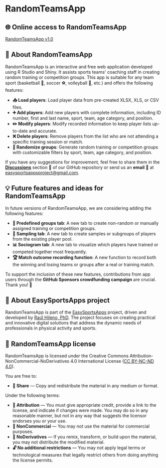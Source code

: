 # RandomTeamsApp

## 🌐 Online access to RandomTeamsApp

[RandomTeamsApp v1.0](https://raul-datexbio.shinyapps.io/RandomTeamsApp/)

## 📝 About RandomTeamsApp

RandomTeamsApp is an interactive and free web application developed using R Studio and Shiny. It assists sports teams' coaching staff in creating random training or competition groups. This app is suitable for any team sport (basketball 🏀, soccer ⚽, volleyball 🏐, etc.) and offers the following features:

- **📥 Load players**: Load player data from pre-created XLSX, XLS, or CSV files.
- **➕ Add players**: Add new players with complete information, including ID number, first and last name, sport, team, age category, and position.
- **✏️ Modify players**: Modify recorded information to keep player lists up-to-date and accurate.
- **❌ Delete players**: Remove players from the list who are not attending a specific training session or match.
- **🎲 Randomize groups**: Generate random training or competition groups with customizable filters by sport, team, age category, and position.

If you have any suggestions for improvement, feel free to share them in the **[Discussions](https://github.com/EasySportsApps/RandomTeamsApp/discussions)** section 💬 of our GitHub repository or send us an **email** 📧 at [easysportsappsproject@gmail.com](mailto:easysportsappsproject@gmail.com).  

## 💡 Future features and ideas for RandomTeamsApp

In future versions of RandomTeamsApp, we are considering adding the following features:

- **📑 Predefined groups tab**: A new tab to create non-random or manually assigned training or competition groups.
- **🔢 Sampling tab**: A new tab to create samples or subgroups of players from the existing player pool.
- **📊 Sociogram tab**: A new tab to visualize which players have trained or competed together most frequently.
- **🏆 Match outcome recording function**: A new function to record both the winning and losing teams or groups after a real or training match.

To support the inclusion of these new features, contributions from app users through the **GitHub Sponsors crowdfunding campaign** are crucial. Thank you! 🙏

## 📝 About EasySportsApps project

RandomTeamsApp is part of the [EasySportsApps](https://github.com/EasySportsApps) project, driven and developed by [Raúl Hileno, PhD](https://orcid.org/0000-0003-3447-395X). The project focuses on creating practical and innovative digital solutions that address the dynamic needs of professionals in physical activity and sports.

## 📜 RandomTeamsApp license

RandomTeamsApp is licensed under the Creative Commons Attribution-NonCommercial-NoDerivatives 4.0 International License ([CC BY-NC-ND 4.0](https://creativecommons.org/licenses/by-nc-nd/4.0/)).

You are free to:
- **🔗 Share** — Copy and redistribute the material in any medium or format.

Under the following terms:
- **📛 Attribution** — You must give appropriate credit, provide a link to the license, and indicate if changes were made. You may do so in any reasonable manner, but not in any way that suggests the licensor endorses you or your use.
- **🚫 NonCommercial** — You may not use the material for commercial purposes.
- **🚷 NoDerivatives** — If you remix, transform, or build upon the material, you may not distribute the modified material.
- **🔓 No additional restrictions** — You may not apply legal terms or technological measures that legally restrict others from doing anything the license permits.
